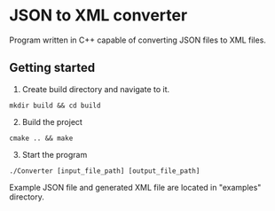 # JSON to XML converter

Program written in C++ capable of converting JSON files to XML files.

## Getting started

1. Create build directory and navigate to it.

```
mkdir build && cd build
```

2. Build the project

```
cmake .. && make
```

3. Start the program

```
./Converter [input_file_path] [output_file_path]
```

Example JSON file and generated XML file are located in "examples" directory.
